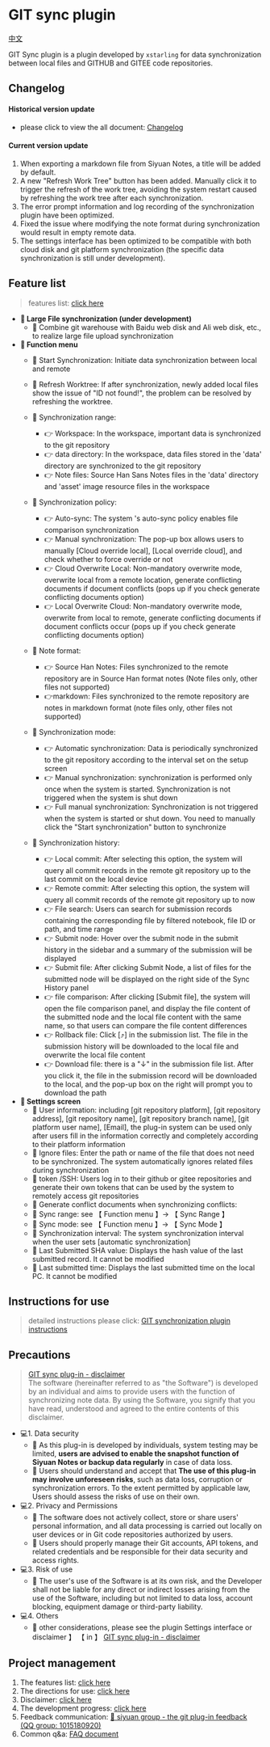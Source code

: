 # GIT sync plugin

[中文](./README_zh_CN.md)

GIT Sync plugin is a plugin developed by `xstarling` for data synchronization between local files and GITHUB and GITEE code repositories.

## Changelog
#### Historical version update
  * please click to view the all document: [Changelog](https://kdocs.cn/l/caGt3BWn9r5G?linkname=ihqHHyiJ56)

#### Current version update
  1. When exporting a markdown file from Siyuan Notes, a title will be added by default.
  2. A new "Refresh Work Tree" button has been added. Manually click it to trigger the refresh of the work tree, avoiding the system restart caused by refreshing the work tree after each synchronization.
  3. The error prompt information and log recording of the synchronization plugin have been optimized.
  4. Fixed the issue where modifying the note format during synchronization would result in empty remote data.
  5. The settings interface has been optimized to be compatible with both cloud disk and git platform synchronization (the specific data synchronization is still under development).

## Feature list
> features list: [click here](https://kdocs.cn/l/caGt3BWn9r5G?linkname=k7VAb4Wx5b)
+ **🚧 Large File synchronization (under development)**
  + 🚀 Combine git warehouse with Baidu web disk and Ali web disk, etc., to realize large file upload synchronization
+ **🚧 Function menu**
  + 🚀 Start Synchronization: Initiate data synchronization between local and remote
  + 🚀 Refresh Worktree: If after synchronization, newly added local files show the issue of "ID not found!", the problem can be resolved by refreshing the worktree.
  + 🚀 Synchronization range:
    + 👉 Workspace: In the workspace, important data is synchronized to the git repository
    + 👉 data directory: In the workspace, data files stored in the 'data' directory are synchronized to the git repository
    + 👉 Note files: Source Han Sans Notes files in the 'data' directory and 'asset' image resource files in the workspace

  + 🚀 Synchronization policy:
    + 👉 Auto-sync: The system 's auto-sync policy enables file comparison synchronization
    + 👉 Manual synchronization: The pop-up box allows users to manually [Cloud override local], [Local override cloud], and check whether to force override or not
    + 👉 Cloud Overwrite Local: Non-mandatory overwrite mode, overwrite local from a remote location, generate conflicting documents if document conflicts (pops up if you check generate conflicting documents option)
    + 👉 Local Overwrite Cloud: Non-mandatory overwrite mode, overwrite from local to remote, generate conflicting documents if document conflicts occur (pops up if you check generate conflicting documents option)

  + 🚀 Note format:
    + 👉 Source Han Notes: Files synchronized to the remote repository are in Source Han format notes (Note files only, other files not supported)
    + 👉markdown: Files synchronized to the remote repository are notes in markdown format (note files only, other files not supported)


  + 🚀 Synchronization mode:
    + 👉 Automatic synchronization: Data is periodically synchronized to the git repository according to the interval set on the setup screen
    + 👉 Manual synchronization: synchronization is performed only once when the system is started. Synchronization is not triggered when the system is shut down
    + 👉 Full manual synchronization: Synchronization is not triggered when the system is started or shut down. You need to manually click the "Start synchronization" button to synchronize
  + 🚀 Synchronization history:
    + 👉 Local commit: After selecting this option, the system will query all commit records in the remote git repository up to the last commit on the local device
    + 👉 Remote commit: After selecting this option, the system will query all commit records of the remote git repository up to now
    + 👉 File search: Users can search for submission records containing the corresponding file by filtered notebook, file ID or path, and time range
    + 👉 Submit node: Hover over the submit node in the submit history in the sidebar and a summary of the submission will be displayed
    + 👉 Submit file: After clicking Submit Node, a list of files for the submitted node will be displayed on the right side of the Sync History panel
    + 👉 file comparison: After clicking [Submit file], the system will open the file comparison panel, and display the file content of the submitted node and the local file content with the same name, so that users can compare the file content differences
    + 👉 Rollback file: Click [⤴︎] in the submission list. The file in the submission history will be downloaded to the local file and overwrite the local file content
    + 👉 Download file: there is a "↓" in the submission file list. After you click it, the file in the submission record will be downloaded to the local, and the pop-up box on the right will prompt you to download the path
+ **🚧 Settings screen**
  + 🚀 User information: including [git repository platform], [git repository address], [git repository name], [git repository branch name], [git platform user name], [Email], the plug-in system can be used only after users fill in the information correctly and completely according to their platform information
  + 🚀 Ignore files: Enter the path or name of the file that does not need to be synchronized. The system automatically ignores related files during synchronization
  + 🚀 token /SSH: Users log in to their github or gitee repositories and generate their own tokens that can be used by the system to remotely access git repositories
  + 🚀 Generate conflict documents when synchronizing conflicts:
  + 🚀 Sync range: see 【 Function menu 】-> 【 Sync Range 】
  + 🚀 Sync mode: see 【 Function menu 】-> 【 Sync Mode 】
  + 🚀 Synchronization interval: The system synchronization interval when the user sets [automatic synchronization]
  + 🚀 Last Submitted SHA value: Displays the hash value of the last submitted record. It cannot be modified
  + 🚀 Last submitted time: Displays the last submitted time on the local PC. It cannot be modified

## Instructions for use

> detailed instructions please click: [GIT synchronization plugin instructions](https://kdocs.cn/l/caGt3BWn9r5G?linkname=ArymAS7rZm)
## Precautions
> [GIT sync plug-in - disclaimer](https://kdocs.cn/l/caGt3BWn9r5G?linkname=hMZxlMSs8z) <br>
The software (hereinafter referred to as "the Software") is developed by an individual and aims to provide users with the function of synchronizing note data. By using the Software, you signify that you have read, understood and agreed to the entire contents of this disclaimer.
+ 💻1. Data security
  + 🚀 As this plug-in is developed by individuals, system testing may be limited, **users are advised to enable the snapshot function of Siyuan Notes or backup data regularly** in case of data loss.
  + 🚀 Users should understand and accept that **The use of this plug-in may involve unforeseen risks**, such as data loss, corruption or synchronization errors. To the extent permitted by applicable law, Users should assess the risks of use on their own.
+ 💻2. Privacy and Permissions
  + 🚀 The software does not actively collect, store or share users' personal information, and all data processing is carried out locally on user devices or in Git code repositories authorized by users.
  + 🚀 Users should properly manage their Git accounts, API tokens, and related credentials and be responsible for their data security and access rights.
+ 💻3. Risk of use
  + 🚀 The user's use of the Software is at its own risk, and the Developer shall not be liable for any direct or indirect losses arising from the use of the Software, including but not limited to data loss, account blocking, equipment damage or third-party liability.
+ 💻4. Others
  + 🚀 other considerations, please see the plugin Settings interface or disclaimer 】 【 in 】 [GIT sync plug-in - disclaimer](https://kdocs.cn/l/caGt3BWn9r5G?linkname=hMZxlMSs8z)

## Project management
1. The features list: [click here](https://kdocs.cn/l/caGt3BWn9r5G?linkname=k7VAb4Wx5b)
2. The directions for use: [click here](https://kdocs.cn/l/caGt3BWn9r5G?linkname=ArymAS7rZm)
3. Disclaimer: [click here](https://kdocs.cn/l/caGt3BWn9r5G?linkname=hMZxlMSs8z)
4. The development progress: [click here](https://kdocs.cn/l/caGt3BWn9r5G?linkname=Emg3LXgDJp)
5. Feedback communication: [👥 siyuan group - the git plug-in feedback (QQ group: 1015180920)](https://kdocs.cn/l/caGt3BWn9r5G?linkname=Ij7mC9wG6q)
6. Common q&a: [FAQ document](https://kdocs.cn/l/cf8qSfWUdi1O)